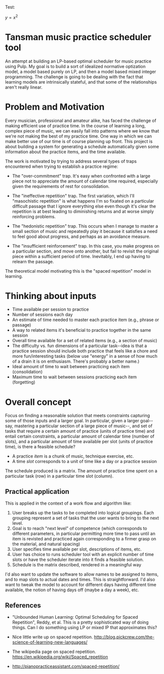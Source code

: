 Test:

$y = x^2$

# Tansman music practice scheduler tool

An attempt at building an LP-based optimal scheduler for music practice using
Pulp. My goal is to build a sort of idealized normative optization model, a model based purely on LP, 
and then a model based mixed integer programming. The challenge is going to be
dealing with the fact that learning models are intrinsically stateful, and that
some of the relationships aren't really linear.

# Problem and Motivation

Every musician, professional and amateur alike, has faced the challenge of
making efficient use of practice time. In the course of learning a long, complex
piece of music, we can easily fall into patterns where we know that we're not
making the best of my practice time. One way in which we can make better use of
our time is of course planning up front. This project is about building a system
for generating a schedule automatically given some information about the
practice items, and the time available.

The work is motivated by trying to address several types of traps encountered when
trying to establish a practice regime:

* The "over-commitment" trap. It's easy when confronted with a large piece not to
appreciate the amount of calendar time required, especially given the
requirements of rest for consolidation.

* The "ineffective repetition" trap. The first variation, which I'll "masochistic repetition" is what
happens I'm so fixated on a particular difficult passage that I ignore
everything else even though it's clear the repetition is at best leading to
diminishing returns and at worse simply reinforcing problems. 

* The "hedonistic repetition" trap. This occurs
when I manage to master a small section of music and repeatedly play it because
it satisfies a need to feel good about progress, and perhaps as an avoidance
measure. 

* The "insufficient reinforcement" trap. In this
case, you make progress on a particular section, and move onto another, but fail
to revisit the original piece within a sufficient period of time. Inevitably, I
end up having to relearn the passage. 

The theoretical model motivating this is the "spaced repetition" model in learning.

# Thinking about inputs

* Time available per session to practice
* Number of sessions each day
* An estimate of time needed to master each practice item (e.g., phrase or passage)
* A way to related items it's beneficial to practice together in the same session
* Overall time available for a set of related items (e.g., a section of music)
* The difficulty vs. fun dimensions of a particular task--idea is that
  a practice session should include both practice that feels like a chore
  and more fun/interesting tasks (below use "energy" in a sense of how much
  of a drain it is on enthusiasm. There's probably a better name.)
* Ideal amount of time to wait between practicing each item (consolidation)
* Maximum time to wait between sessions practicing each item (forgetting)

# Overall concept

Focus on finding a reasonable solution that meets constraints capturing some of
those inputs and a larger goal. In particular, given a larger goal--say,
mastering a particular section of a large piece of music--, and set of tasks
that require a certain amount of practice (units of practice time) and entail
certain constraints, a particular amount of calendar time (number of slots), and
a particular amount of time available per slot (units of practice time), is
there a feasible schedule?

* A practice *item* is a chunk of music, technique exercise, etc.
* A time *slot* corresponds to a unit of time like a day or a practice session

The schedule produced is a matrix. The amount of practice time spent 
on a particular task (row) in a particular time slot (column). 

## Practical application

This is applied in the context of a work flow and algorithm like:

1. User breaks up the tasks to be completed into logical
   groupings. Each grouping represent a set of tasks 
   that the user wants to bring to the next level. 
1. Goal is to reach "next level" of competence (which corresponds
   to different parameters, in particular permitting more time to
   pass until an item is revisted and practiced again corresponding
   to a firmer grasp on the material, and natural spacing)
1. User specifies time available per slot, descriptions of items,
   etc.
1. User has choice to runs scheduler tool with an explicit number
   of time slots or have the scheduler iterate into it finds 
   a feasible solution.
1. Schedule is the matrix described, rendered in a meaningful way

I'd also want to update the software to allow names to be assigned
to items, and to map slots to actual dates and times. This is
straightforward. I'd also want to tweak the model to account
for different days having different time available, the notion
of having days off (maybe a day a week), etc.

## References

* "Unbounded Human Learning: Optimal Scheduling for Spaced Repetition", Reddy,
et al. This is a pretty sophisticated way of doing things. Can I do something
using LP or mixed IP that approximates this?

* Nice little write up on spaced repetition. 
  http://blog.pickcrew.com/the-science-of-learning-new-languages/

* The wikipedia page on spaced repetition.
  https://en.wikipedia.org/wiki/Spaced_repetition

* http://pianopracticeassistant.com/spaced-repetition/
